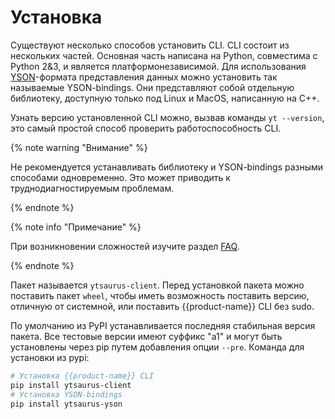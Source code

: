 # Установка

Существуют несколько способов установить CLI.
CLI состоит из нескольких частей. Основная часть написана на Python, совместима с Python 2&3, и является платформонезависимой.
Для использования [YSON](../../../user-guide/storage/yson.md)-формата представления данных можно установить так называемые YSON-bindings.
Они представляют собой отдельную библиотеку, доступную только под Linux и MacOS, написанную на C++.

Узнать версию установленной CLI можно, вызвав команды `yt --version`, это самый простой способ проверить работоспособность CLI.

{% note warning "Внимание" %}

Не рекомендуется устанавливать библиотеку и YSON-bindings разными способами одновременно.
Это может приводить к труднодиагностируемым проблемам.

{% endnote %}

{% note info "Примечание" %}

При возникновении сложностей изучите раздел [FAQ](../../../faq/faq.md).

{% endnote %}

Пакет называется `ytsaurus-client`. Перед установкой пакета можно поставить пакет `wheel`, чтобы иметь возможность поставить версию, отличную от системной, или поставить {{product-name}} CLI без sudo.

По умолчанию из PyPI устанавливается последняя стабильная версия пакета.
Все тестовые версии имеют суффикс "a1" и могут быть установлены через pip путем добавления опции `--pre`.
Команда для установки из pypi:
  ```bash
  # Установка {{product-name}} CLI
  pip install ytsaurus-client
  # Установка YSON-bindings
  pip install ytsaurus-yson
  ```

